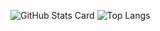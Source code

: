 ![GitHub Stats Card](https://github-readme-stats.vercel.app/api?username=kogepanh&show_icons=true&count_private=true)
![Top Langs](https://github-readme-stats.vercel.app/api/top-langs/?username=kogepanh&layout=compact)